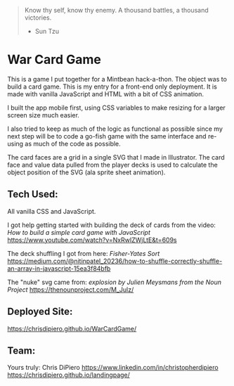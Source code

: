 > Know thy self, know thy enemy. A thousand battles, a thousand victories.
> - Sun Tzu

# War Card Game

This is a game I put together for a Mintbean hack-a-thon. The object was to build a card game. This is my entry for a front-end only deployment. It is made with vanilla JavaScript and HTML with a bit of CSS animation.

I built the app mobile first, using CSS variables to make resizing for a larger screen size much easier.

I also tried to keep as much of the logic as functional as possible since my next step will be to code a go-fish game with the same interface and re-using as much of the code as possible.

The card faces are a grid in a single SVG that I made in Illustrator. The card face and value data pulled from the player decks is used to calculate the object position of the SVG (ala sprite sheet animation).

## Tech Used:

All vanilla CSS and JavaScript.

I got help getting started with building the deck of cards from the video:
*How to build a simple card game with JavaScript*
https://www.youtube.com/watch?v=NxRwIZWjLtE&t=609s

The deck shuffling I got from here:
*Fisher-Yates Sort*
https://medium.com/@nitinpatel_20236/how-to-shuffle-correctly-shuffle-an-array-in-javascript-15ea3f84bfb

The "nuke" svg came from:
*explosion by Julien Meysmans from the Noun Project*
https://thenounproject.com/M_Julz/

## Deployed Site:
https://chrisdipiero.github.io/WarCardGame/

## Team:
Yours truly:
Chris DiPiero
https://www.linkedin.com/in/christopherdipiero
https://chrisdipiero.github.io/landingpage/